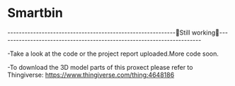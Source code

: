 # Smartbin
-----------------------------------------------------------🚧Still working🚧-----------------------------------------------------------------------

-Take a look at the code or the project report uploaded.More code soon.

-To download the 3D model parts of this proxect please refer to Thingiverse: https://www.thingiverse.com/thing:4648186

